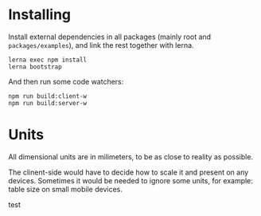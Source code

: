 # Installing

Install external dependencies in all packages (mainly root and `packages/examples`), and link the rest together with lerna.

```
lerna exec npm install
lerna bootstrap
```

And then run some code watchers:

```
npm run build:client-w
npm run build:server-w
```

# Units

All dimensional units are in milimeters, to be as close to reality as possible.

The clinent-side would have to decide how to scale it and present on any devices. Sometimes it would be needed to ignore some units, for example: table size on small mobile devices.

test
